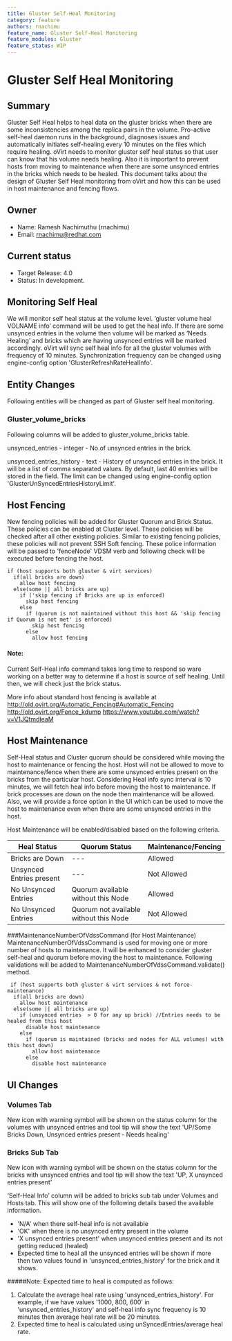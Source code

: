 ```yaml
---
title: Gluster Self-Heal Monitoring
category: feature
authors: rnachimu
feature_name: Gluster Self-Heal Monitoring
feature_modules: Gluster
feature_status: WIP
---
```


# Gluster Self Heal Monitoring

## Summary

Gluster Self Heal helps to heal data on the gluster bricks when there are some inconsistencies among the replica pairs in the volume. Pro-active self-heal daemon runs in the background, diagnoses issues and automatically initiates self-healing every 10 minutes on the files which require healing. oVirt needs to monitor gluster self heal status so that user can know that his volume needs healing. Also it is important to prevent hosts from moving to maintenance when there are some unsynced entries in the bricks which needs to be healed. This document talks about the design of Gluster Self Heal monitoring from oVirt and how this can be used in host maintenance and fencing flows.

## Owner

*   Name: Ramesh Nachimuthu (rnachimu)
*   Email: <rnachimu@redhat.com>

## Current status
*   Target Release: 4.0
*   Status: In development.

## Monitoring Self Heal
We will monitor self heal status at the volume level. ‘gluster volume heal VOLNAME info’ command will be used to get the heal info. If there are some unsynced entries in the volume then volume will be marked as ‘Needs Healing’ and bricks which are having unsynced entries will be marked accordingly. oVirt will sync self heal info for all the gluster volumes with frequency of 10 minutes. Synchronization frequency can be changed using engine-config option 'GlusterRefreshRateHealInfo'.

## Entity Changes
Following entities will be changed as part of Gluster self heal monitoring.

### Gluster_volume_bricks
Following columns will be added to gluster_volume_bricks table.

  unsynced_entries  - integer - No.of unsynced entries in the brick.

  unsynced_entries_history - text - History of unsynced entries in the brick. It will be a list of comma separated values. By default, last 40 entries will be stored in the field. The limit can be changed using engine-config option 'GlusterUnSyncedEntriesHistoryLimit'.

## Host Fencing
New fencing policies will be added for Gluster Quorum and Brick Status. These policies can be enabled at Cluster level.
These policies will be checked after all other existing policies. Similar to existing fencing policies, these policies will not prevent SSH Soft fencing. These police information will be passed to 'fenceNode' VDSM verb and following check will be executed before fencing the host.

    if (host supports both gluster & virt services)
      if(all bricks are down)
        allow host fencing
      else(some || all bricks are up)
        if ('skip fencing if Bricks are up is enforced)
          skip host fencing
        else
          if (quorum is not maintained without this host && 'skip fencing if Quorum is not met' is enforced)
            skip host fencing
          else
            allow host fencing

#### Note:
Current Self-Heal info command takes long time to respond so ware working on a better way to determine if a host is source of self healing. Until then, we will check just the brick status.

More info about standard host fencing is available at http://old.ovirt.org/Automatic_Fencing#Automatic_Fencing http://old.ovirt.org/Fence_kdump https://www.youtube.com/watch?v=V1JQtmdleaM
 
## Host Maintenance
Self-Heal status and Cluster quorum should be considered while moving the host to maintenance or fencing the host. Host will not be allowed to move to maintenance/fence when there are some unsynced entries present on the bricks from the particular host. Considering Heal info sync interval is 10 minutes, we will fetch heal info before moving the host to maintenance. If brick processes are down on the node then maintenance will be allowed. Also, we will provide a force option in the UI which can be used to move the host to maintenance even when there are some unsynced entries in the host. 

Host Maintenance will be enabled/disabled based on the following criteria.

| Heal Status | Quorum Status | Maintenance/Fencing |
| --- | --- | --- |
| Bricks are Down | --- | Allowed |
| Unsynced Entries present | --- | Not Allowed |
| No Unsynced Entries | Quorum available without this Node | Allowed |
| No Unsynced Entries | Quorum not available without this Node | Not Allowed | 

###MaintenanceNumberOfVdssCommand (for Host Maintenance)
  MaintenanceNumberOfVdssCommand is used for moving one or more number of hosts to maintenance. It will be enhanced to consider gluster self-heal and quorum before moving the host to maintenance. Following validations will be added to MaintenanceNumberOfVdssCommand.validate() method.
  
     if (host supports both gluster & virt services & not force-maintenance)
      if(all bricks are down)
        allow host maintenance
      else(some || all bricks are up)
        if (unsynced entries  > 0 for any up brick) //Entries needs to be healed from this host
          disable host maintenance
        else
          if (quorum is maintained (bricks and nodes for ALL volumes) with this host down)
            allow host maintenance
          else
            disable host maintenance
  
## UI Changes

### Volumes Tab
New icon with warning symbol will be shown on the status column for the volumes with unsynced entries and tool tip will show the text 'UP/Some Bricks Down, Unsynced entries present - Needs healing'

### Bricks Sub Tab
New icon with warning symbol will be shown on the status column for the bricks with unsynced entries and tool tip will show the text 'UP,  X unsynced entries present'

‘Self-Heal Info’ column will be added to bricks sub tab under Volumes and Hosts tab. This will show one of the following details based the available information.

- 'N/A' when there self-heal info is not available
- 'OK' when there is no unsynced entry present in the volume
- 'X unsynced entries present' when unsynced entries present and its not getting reduced (healed)
- Expected time to heal all the unsynced entries will be shown if more then two values found in 'unsynced_entries_history' for the brick and it shows.

#####Note: 
Expected time to heal is computed as follows:

1. Calculate the average heal rate using 'unsynced_entries_history'. For example, if we have values '1000, 800, 600' in 
'unsynced_entries_history' and self-heal info sync frequency is 10 minutes then average heal rate will be 20 minutes.
2. Expected time to heal is calculated using unSyncedEntries/average heal rate.

 
